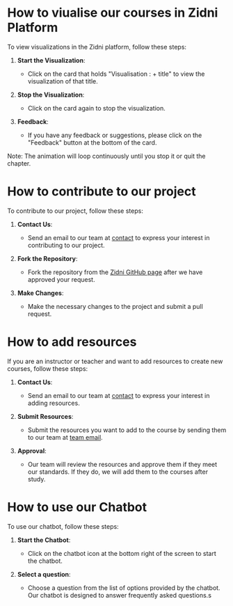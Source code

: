 # How to viualise our courses in Zidni Platform

To view visualizations in the Zidni platform, follow these steps:

1. **Start the Visualization**:
   - Click on the card that holds "Visualisation : + title" to view the visualization of that title.
2. **Stop the Visualization**:

   - Click on the card again to stop the visualization.

3. **Feedback**:
   - If you have any feedback or suggestions, please click on the "Feedback" button at the bottom of the card.

Note: The animation will loop continuously until you stop it or quit the chapter.

# How to contribute to our project

To contribute to our project, follow these steps:

1. **Contact Us**:

   - Send an email to our team at [contact](https://zidni-virid.vercel.app/contact) to express your interest in contributing to our project.

2. **Fork the Repository**:

   - Fork the repository from the [Zidni GitHub page](https://github.com/Lokmane04/Zidni) after we have approved your request.

3. **Make Changes**:
   - Make the necessary changes to the project and submit a pull request.

# How to add resources

If you are an instructor or teacher and want to add resources to create new courses, follow these steps:

1. **Contact Us**:

   - Send an email to our team at [contact](https://zidni-virid.vercel.app/contact) to express your interest in adding resources.

2. **Submit Resources**:

   - Submit the resources you want to add to the course by sending them to our team at [team email](mailto:contact.zidni@gmail.com).

3. **Approval**:
   - Our team will review the resources and approve them if they meet our standards. If they do, we will add them to the courses after study.

# How to use our Chatbot

To use our chatbot, follow these steps:

1. **Start the Chatbot**:

   - Click on the chatbot icon at the bottom right of the screen to start the chatbot.

2. **Select a question**:
   - Choose a question from the list of options provided by the chatbot. Our chatbot is designed to answer frequently asked questions.s
